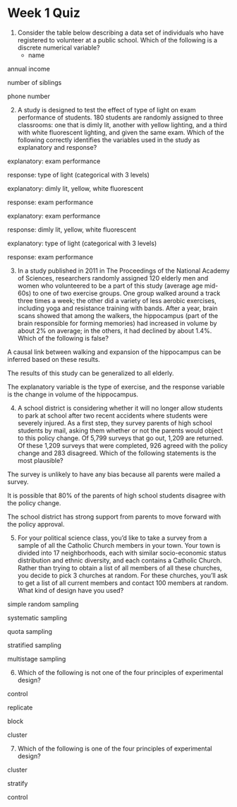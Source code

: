 # Week 1 Quiz
1. Consider the table below describing a data set of individuals who have registered to volunteer at a public school. Which of the following is a discrete numerical variable?
    - name


annual income


number of siblings


phone number

2. A study is designed to test the effect of type of light on exam performance of students. 180 students are randomly assigned to three classrooms: one that is dimly lit, another with yellow lighting, and a third with white fluorescent lighting, and given the same exam. Which of the following correctly identifies the variables used in the study as explanatory and response?


explanatory: exam performance

response: type of light (categorical with 3 levels)


explanatory: dimly lit, yellow, white fluorescent

response: exam performance


explanatory: exam performance

response: dimly lit, yellow, white fluorescent


explanatory: type of light (categorical with 3 levels)

response: exam performance

3. In a study published in 2011 in The Proceedings of the National Academy of Sciences, researchers randomly assigned 120 elderly men and women who volunteered to be a part of this study (average age mid-60s) to one of two exercise groups. One group walked around a track three times a week; the other did a variety of less aerobic exercises, including yoga and resistance training with bands. After a year, brain scans showed that among the walkers, the hippocampus (part of the brain responsible for forming memories) had increased in volume by about 2% on average; in the others, it had declined by about 1.4%. Which of the following is false?



A causal link between walking and expansion of the hippocampus can be inferred based on these results.


The results of this study can be generalized to all elderly.


The explanatory variable is the type of exercise, and the response variable is the change in volume of the hippocampus.

4. A school district is considering whether it will no longer allow students to park at school after two recent accidents where students were severely injured. As a first step, they survey parents of high school students by mail, asking them whether or not the parents would object to this policy change. Of 5,799 surveys that go out, 1,209 are returned. Of these 1,209 surveys that were completed, 926 agreed with the policy change and 283 disagreed. Which of the following statements is the most plausible?


The survey is unlikely to have any bias because all parents were mailed a survey.


It is possible that 80% of the parents of high school students disagree with the policy change.


The school district has strong support from parents to move forward with the policy approval.

5. For your political science class, you’d like to take a survey from a sample of all the Catholic Church members in your town. Your town is divided into 17 neighborhoods, each with similar socio-economic status distribution and ethnic diversity, and each contains a Catholic Church. Rather than trying to obtain a list of all members of all these churches, you decide to pick 3 churches at random. For these churches, you’ll ask to get a list of all current members and contact 100 members at random. What kind of design have you used?


simple random sampling


systematic sampling


quota sampling


stratified sampling


multistage sampling

6. Which of the following is not one of the four principles of experimental design?


control


replicate


block


cluster

7. Which of the following is one of the four principles of experimental design?


cluster


stratify


control

